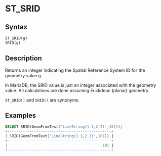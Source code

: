 # ST_SRID

## Syntax

```sql
ST_SRID(g)
SRID(g)
```

## Description

Returns an integer indicating the Spatial Reference System ID for the
geometry value g.

In MariaDB, the SRID value is just an integer associated with the
geometry value. All calculations are done assuming Euclidean (planar)
geometry.

`ST_SRID()` and `SRID()` are synonyms.

## Examples

```sql
SELECT SRID(GeomFromText('LineString(1 1,2 2)',101));
+-----------------------------------------------+
| SRID(GeomFromText('LineString(1 1,2 2)',101)) |
+-----------------------------------------------+
|                                           101 |
+-----------------------------------------------+
```